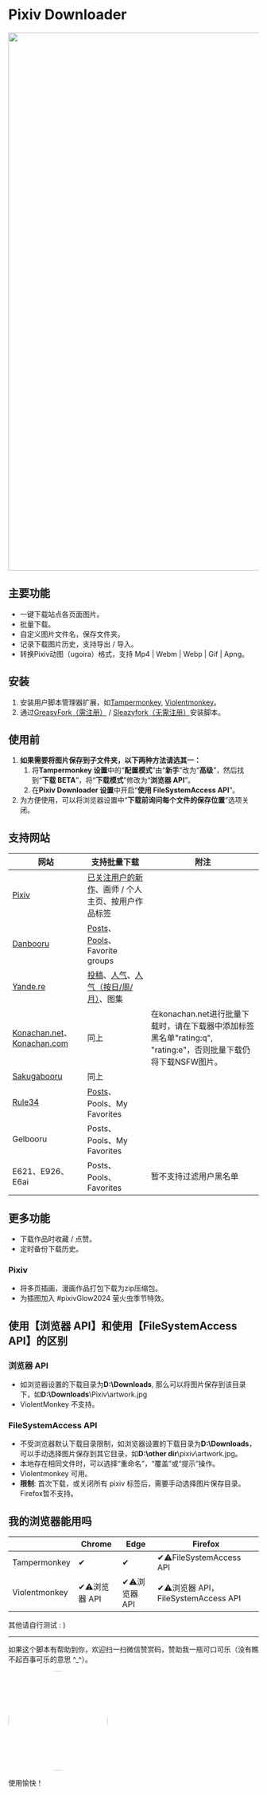 # Pixiv Downloader

<img width='1080' src = 'https://p.sda1.dev/19/c6a3e925e3d274972c1b20c7831762cc/output-90.webp' />

## 主要功能

- 一键下载站点各页面图片。
- 批量下载。
- 自定义图片文件名，保存文件夹。
- 记录下载图片历史，支持导出 / 导入。
- 转换Pixiv动图（ugoira）格式，支持 Mp4 | Webm | Webp | Gif | Apng。

## 安装

1. 安装用户脚本管理器扩展，如[Tampermonkey](https://tampermonkey.net/), [Violentmonkey](https://violentmonkey.github.io/)。
2. 通过[GreasyFork（需注册）](https://greasyfork.org/zh-CN/scripts/432150-pixiv-downloader) / [Sleazyfork（无需注册）](https://sleazyfork.org/zh-CN/scripts/432150-pixiv-downloader)安装脚本。

## 使用前

1. **如果需要将图片保存到子文件夹，以下两种方法请选其一：**
   1. 将**Tampermonkey 设置**中的“**配置模式**”由“**新手**”改为“**高级**”，然后找到“**下载 BETA**”，将“**下载模式**”修改为“**浏览器 API**”。
   2. 在**Pixiv Downloader 设置**中开启“**使用 FileSystemAccess API**”。
2. 为方便使用，可以将浏览器设置中“**下载前询问每个文件的保存位置**”选项关闭。

## 支持网站

| 网站                                                                         | 支持批量下载                                                                                                                                                           | 附注                                                                                                           |
| ---------------------------------------------------------------------------- | ---------------------------------------------------------------------------------------------------------------------------------------------------------------------- | -------------------------------------------------------------------------------------------------------------- |
| [Pixiv](https://www.pixiv.net)                                               | [已关注用户的新作](https://www.pixiv.net/bookmark_new_illust.php)、画师 / 个人主页、按用户作品标签                                                                     |                                                                                                                |
| [Danbooru](https://danbooru.donmai.us/)                                      | [Posts](https://danbooru.donmai.us/posts)、[Pools](https://danbooru.donmai.us/pools/gallery)、Favorite groups                                                          |                                                                                                                |
| [Yande.re](https://yande.re/post)                                            | [投稿](https://yande.re/post)、[人气](https://yande.re/post/popular_recent)、[人气（按日/周/月）](https://yande.re/post/popular_by_day?day=10&month=2&year=2025)、图集 |                                                                                                                |
| [Konachan.net](https://konachan.net/)、[Konachan.com](https://konachan.com/) | 同上                                                                                                                                                                   | 在konachan.net进行批量下载时，请在下载器中添加标签黑名单"rating:q", "rating:e"，否则批量下载仍将下载NSFW图片。 |
| [Sakugabooru](https://www.sakugabooru.com/)                                  | 同上                                                                                                                                                                   |                                                                                                                |
| [Rule34](https://rule34.xxx/)                                                | [Posts](https://rule34.xxx/index.php?page=post&s=list&tags=all)、Pools、My Favorites                                                                                   |                                                                                                                |
| Gelbooru                                                                     | Posts、Pools、My Favorites                                                                                                                                             |                                                                                                                |
| E621、E926、E6ai                                                             | Posts、Pools、Favorites                                                                                                                                                | 暂不支持过滤用户黑名单                                                                                         |

## 更多功能

- 下载作品时收藏 / 点赞。
- 定时备份下载历史。

### Pixiv

- 将多页插画，漫画作品打包下载为zip压缩包。
- 为插图加入 #pixivGlow2024 萤火虫季节特效。

## 使用【浏览器 API】和使用【FileSystemAccess API】的区别

### 浏览器 API

- 如浏览器设置的下载目录为**D:\Downloads**, 那么可以将图片保存到该目录下，如**D:\Downloads**\Pixiv\artwork.jpg
- ViolentMonkey 不支持。

### FileSystemAccess API

- 不受浏览器默认下载目录限制，如浏览器设置的下载目录为**D:\Downloads**，可以手动选择图片保存到其它目录，如**D:\other dir**\pixiv\artwork.jpg。
- 本地存在相同文件时，可以选择“重命名”，“覆盖”或“提示”操作。
- Violentmonkey 可用。
- **限制**: 首次下载，或关闭所有 pixiv 标签后，需要手动选择图片保存目录。Firefox暂不支持。

## 我的浏览器能用吗

|               | Chrome         | Edge           | Firefox                              |
| ------------- | -------------- | -------------- | ------------------------------------ |
| Tampermonkey  | ✔             | ✔             | ✔⚠️FileSystemAccess API             |
| Violentmonkey | ✔⚠️浏览器 API | ✔⚠️浏览器 API | ✔⚠️浏览器 API，FileSystemAccess API |

其他请自行测试 : )

---

如果这个脚本有帮助到你，欢迎扫一扫微信赞赏码，赞助我一瓶可口可乐（没有瞧不起百事可乐的意思 ^\_^）。

<img width='200' style="border-radius: 50%;" src = 'https://s3.bmp.ovh/imgs/2022/11/11/85885dd73ebf6ad5.png' />

使用愉快！
